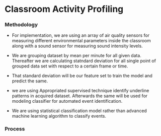 # Classroom Activity Profiling 


### Methodology

- For implementation, we are using an array of air quality sensors for measuring different
environmental parameters inside the classroom along with a sound sensor for measuring sound
intensity levels. 

- We are grouping dataset by mean per minute for all given data. Thereafter we are calculating statndard deviation for all single point of grouped data set with respect to a certain frame or time. 

- That standard deviation will be our feature set to train the model and predict the same.

- we are using Appropriated supervised technique identify underline patterns in acquired dataset. Afterwards the same will be used for modeling classifier for automated event identification.

- We are using statistical classification model rather than advanced machine learning algorithm to classify events.

### Process

